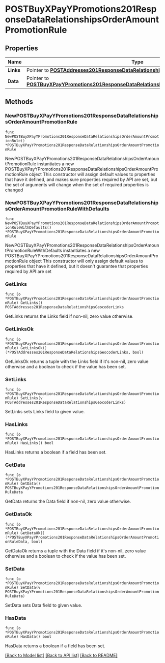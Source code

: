 # POSTBuyXPayYPromotions201ResponseDataRelationshipsOrderAmountPromotionRule

## Properties

Name | Type | Description | Notes
------------ | ------------- | ------------- | -------------
**Links** | Pointer to [**POSTAddresses201ResponseDataRelationshipsGeocoderLinks**](POSTAddresses201ResponseDataRelationshipsGeocoderLinks.md) |  | [optional] 
**Data** | Pointer to [**POSTBuyXPayYPromotions201ResponseDataRelationshipsOrderAmountPromotionRuleData**](POSTBuyXPayYPromotions201ResponseDataRelationshipsOrderAmountPromotionRuleData.md) |  | [optional] 

## Methods

### NewPOSTBuyXPayYPromotions201ResponseDataRelationshipsOrderAmountPromotionRule

`func NewPOSTBuyXPayYPromotions201ResponseDataRelationshipsOrderAmountPromotionRule() *POSTBuyXPayYPromotions201ResponseDataRelationshipsOrderAmountPromotionRule`

NewPOSTBuyXPayYPromotions201ResponseDataRelationshipsOrderAmountPromotionRule instantiates a new POSTBuyXPayYPromotions201ResponseDataRelationshipsOrderAmountPromotionRule object
This constructor will assign default values to properties that have it defined,
and makes sure properties required by API are set, but the set of arguments
will change when the set of required properties is changed

### NewPOSTBuyXPayYPromotions201ResponseDataRelationshipsOrderAmountPromotionRuleWithDefaults

`func NewPOSTBuyXPayYPromotions201ResponseDataRelationshipsOrderAmountPromotionRuleWithDefaults() *POSTBuyXPayYPromotions201ResponseDataRelationshipsOrderAmountPromotionRule`

NewPOSTBuyXPayYPromotions201ResponseDataRelationshipsOrderAmountPromotionRuleWithDefaults instantiates a new POSTBuyXPayYPromotions201ResponseDataRelationshipsOrderAmountPromotionRule object
This constructor will only assign default values to properties that have it defined,
but it doesn't guarantee that properties required by API are set

### GetLinks

`func (o *POSTBuyXPayYPromotions201ResponseDataRelationshipsOrderAmountPromotionRule) GetLinks() POSTAddresses201ResponseDataRelationshipsGeocoderLinks`

GetLinks returns the Links field if non-nil, zero value otherwise.

### GetLinksOk

`func (o *POSTBuyXPayYPromotions201ResponseDataRelationshipsOrderAmountPromotionRule) GetLinksOk() (*POSTAddresses201ResponseDataRelationshipsGeocoderLinks, bool)`

GetLinksOk returns a tuple with the Links field if it's non-nil, zero value otherwise
and a boolean to check if the value has been set.

### SetLinks

`func (o *POSTBuyXPayYPromotions201ResponseDataRelationshipsOrderAmountPromotionRule) SetLinks(v POSTAddresses201ResponseDataRelationshipsGeocoderLinks)`

SetLinks sets Links field to given value.

### HasLinks

`func (o *POSTBuyXPayYPromotions201ResponseDataRelationshipsOrderAmountPromotionRule) HasLinks() bool`

HasLinks returns a boolean if a field has been set.

### GetData

`func (o *POSTBuyXPayYPromotions201ResponseDataRelationshipsOrderAmountPromotionRule) GetData() POSTBuyXPayYPromotions201ResponseDataRelationshipsOrderAmountPromotionRuleData`

GetData returns the Data field if non-nil, zero value otherwise.

### GetDataOk

`func (o *POSTBuyXPayYPromotions201ResponseDataRelationshipsOrderAmountPromotionRule) GetDataOk() (*POSTBuyXPayYPromotions201ResponseDataRelationshipsOrderAmountPromotionRuleData, bool)`

GetDataOk returns a tuple with the Data field if it's non-nil, zero value otherwise
and a boolean to check if the value has been set.

### SetData

`func (o *POSTBuyXPayYPromotions201ResponseDataRelationshipsOrderAmountPromotionRule) SetData(v POSTBuyXPayYPromotions201ResponseDataRelationshipsOrderAmountPromotionRuleData)`

SetData sets Data field to given value.

### HasData

`func (o *POSTBuyXPayYPromotions201ResponseDataRelationshipsOrderAmountPromotionRule) HasData() bool`

HasData returns a boolean if a field has been set.


[[Back to Model list]](../README.md#documentation-for-models) [[Back to API list]](../README.md#documentation-for-api-endpoints) [[Back to README]](../README.md)


